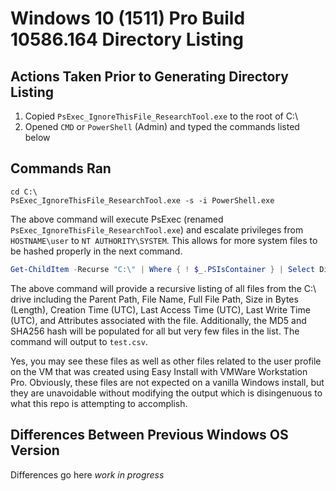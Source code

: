 # Windows 10 (1511) Pro Build 10586.164 Directory Listing

## Actions Taken Prior to Generating Directory Listing

1. Copied `PsExec_IgnoreThisFile_ResearchTool.exe` to the root of C:\
2. Opened `CMD` or `PowerShell` (Admin) and typed the commands listed below

## Commands Ran

```
cd C:\
PsExec_IgnoreThisFile_ResearchTool.exe -s -i PowerShell.exe
```

The above command will execute PsExec (renamed `PsExec_IgnoreThisFile_ResearchTool.exe`) and escalate privileges from `HOSTNAME\user` to `NT AUTHORITY\SYSTEM`. This allows for more system files to be hashed properly in the next command.

```PowerShell
Get-ChildItem -Recurse "C:\" | Where { ! $_.PSIsContainer } | Select DirectoryName,Name,FullName,Length,CreationTimeUtc,LastAccessTimeUtc,LastWriteTimeUtc,Attributes,@{N='MD5';E={(Get-FileHash $_.FullName -Algorithm MD5).Hash}},@{N='SHA256';E={(Get-FileHash $_.FullName -Algorithm SHA256).Hash}},@{N='Sddl';E={(Get-Acl $_.FullName).Sddl}} | Export-Csv C:\test.csv -NoTypeInformation
```

The above command will provide a recursive listing of all files from the C:\ drive including the Parent Path, File Name, Full File Path, Size in Bytes (Length), Creation Time (UTC), Last Access Time (UTC), Last Write Time (UTC), and Attributes associated with the file. Additionally, the MD5 and SHA256 hash will be populated for all but very few files in the list. The command will output to `test.csv`. 

Yes, you may see these files as well as other files related to the user profile on the VM that was created using Easy Install with VMWare Workstation Pro. Obviously, these files are not expected on a vanilla Windows install, but they are unavoidable without modifying the output which is disingenuous to what this repo is attempting to accomplish.

## Differences Between Previous Windows OS Version

Differences go here *work in progress*

